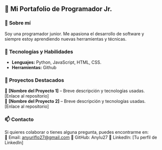 ## 🚀 **Mi Portafolio de Programador Jr.**  

### 📌 **Sobre mí**  
Soy una programador junior. Me apasiona el desarrollo de software y siempre estoy aprendiendo nuevas herramientas y técnicas.  

### 🔧 **Tecnologías y Habilidades**  
- **Lenguajes:** Python, JavaScript, HTML, CSS. 
- **Herramientas:** Github
  
### 📂 **Proyectos Destacados**  
🔹 **[Nombre del Proyecto 1]** – Breve descripción y tecnologías usadas. [Enlace al repositorio]  
🔹 **[Nombre del Proyecto 2]** – Breve descripción y tecnologías usadas. [Enlace al repositorio]  

### 📫 **Contacto**  
Si quieres colaborar o tienes alguna pregunta, puedes encontrarme en:  
📧 Email: anyuriflo27@gmail.com
🐙 GitHub: Anylu27 
🔗 LinkedIn: [Tu perfil de LinkedIn]  
